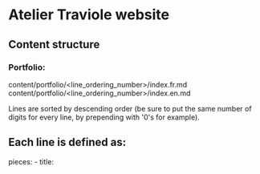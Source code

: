 # Atelier Traviole website

## Content structure

### Portfolio:
  content/portfolio/<line_ordering_number>/index.fr.md
  content/portfolio/<line_ordering_number>/index.en.md

Lines are sorted by descending order (be sure to put the same number of digits for every line, by prepending with '0's for example).

Each line is defined as:
  ---
  pieces:
    - title: <title>
      subtitle: <subtitle>
      aspect: <[a4, a3_horizontal, square, card]>
      image: <image_path>
      imageAlt: <image_description>
  
      description: <piece_description>
  
      links:
        - label: <link_label>
          link: <link_url>
  ---

### Blog
  content/blog/<post_slug>/index.fr.md
  content/blog/<post_slug>/index.en.md

Each post is defined as
  ---
  title: <title>
  subtitle: <subtitle>
  slug: <slug>
  date: <date YYYY-MM-DD>
  tags:
    - { text: <tag_name>, color: <tag_color> }
  image: <cover_path>
  imageAlt: <cover_description>
  description: <summary>
  ---
  <content>

### Contact
  content/contact/_index.fr.md
  content/contact/_index.en.md

These files are defined as:
  ---
  description: <description>
  contact: <contact_text>
  ---

### Links
  content/links/_index.fr.md
  content/links/_index.en.md

These files are defined as:
  ---
  links:
    - label: <link_label>
      link: <link_url>
  ---

## Shortcodes

List of custom shortcodes:
- row
- column
- md
- highlight

[List of built-in shortcodes](https://gohugo.io/content-management/shortcodes/#use-hugos-built-in-shortcodes)

## Hugo

To start the developpement server:
  hugo server -D
It will be available on http://localhost:1313

***Be sure that the changes you made compile before making a new commit !!!***

## Git

To list what is in "staging":
  git status

To add something to the staging area:
  git add <file>

To commit the staging modifications:
  git commit -m "<message>"

To push new commits to the server:
  git push origin main

To pull new commits from the server:
  git pull
